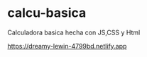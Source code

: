 # calcu-basica


Calculadora basica hecha con JS,CSS y Html

https://dreamy-lewin-4799bd.netlify.app
